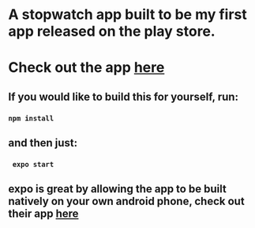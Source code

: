 # A stopwatch app built to be my first app released on the play store. 
# Check out the app [here](https://play.google.com/store/apps/details?id=com.goodtohearnews)

## If you would like to build this for yourself, run:
### ` npm install ` 

## and then just:

### ` expo start`

## expo is great by allowing the app to be built natively on your own android phone, check out their app [here](https://play.google.com/store/apps/details?id=host.exp.exponent&hl=en_US)
